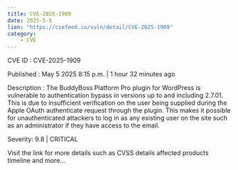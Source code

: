 ```yaml
---
title: CVE-2025-1909
date: 2025-5-5
lien: "https://cvefeed.io/vuln/detail/CVE-2025-1909"
category:
    - CVE
---
```


CVE ID : CVE-2025-1909

Published :  May 5
2025
8:15 p.m. | 1 hour
32 minutes ago

Description : The BuddyBoss Platform Pro plugin for WordPress is vulnerable to authentication bypass in versions up to
and including
2.7.01. This is due to insufficient verification on the user being supplied during the Apple OAuth authenticate request through the plugin. This makes it possible for unauthenticated attackers to log in as any existing user on the site
such as an administrator
if they have access to the email.

Severity: 9.8 | CRITICAL

Visit the link for more details
such as CVSS details
affected products
timeline
and more...
